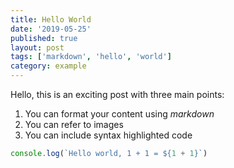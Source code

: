 ```yaml
---
title: Hello World
date: '2019-05-25'
published: true
layout: post
tags: ['markdown', 'hello', 'world']
category: example
---
```


Hello, this is an exciting post with three main points:

1. You can format your content using _markdown_
2. You can refer to images
3. You can include syntax highlighted code

```js
console.log(`Hello world, 1 + 1 = ${1 + 1}`)
```
